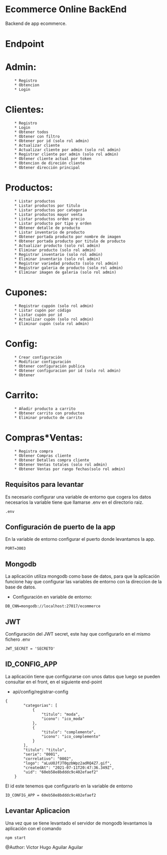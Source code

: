 # Ecommerce Online BackEnd

Backend de app ecommerce.

# Endpoint

# Admin:
        * Registro
        * Obtencion
        * Login    
# Clientes:
        * Registro
        * Login
        * Obtener todos
        * Obtener con filtro
        * Obtener por id (solo rol admin)
        * Actualizar cliente 
        * Actualizar cliente por admin (solo rol admin)
        * Registrar cliente por admin (solo rol admin)
        * Obtener cliente actual por token
        * Obtencion de direción cliente
        * Obtener dirección principal
# Productos:
        * Listar productos
        * Listar productos por titulo
        * Listar productos por categoria
        * Listar productos mayor venta
        * Listar productos orden precio
        * Listar producto por tipo y orden
        * Obtener detalle de producto
        * Listar inventario de producto
        * Obtener portada producto por nombre de imagen
        * Obtener portada producto por titulo de producto
        * Actualizar producto (solo rol admin)
        * Eliminar producto (solo rol admin)
        * Registrar inventario (solo rol admin)
        * Eliminar inventario (solo rol admin)
        * Registrar variedad producto (solo rol admin)
        * Registrar galeria de producto (solo rol admin)
        * Eliminar imagen de galeria (solo rol admin)
# Cupones:
        * Registrar cuppón (solo rol admin)
        * Listar cupón por código
        * Listar cupón por id
        * Actualizar cupón (solo rol admin)
        * Eliminar cupón (solo rol admin)
# Config:
        * Crear configuración
        * Modificar configuración
        * Obtener configuración publica
        * Obtener configuracion por id (solo rol admin)
        * Obtener 
# Carrito:
        * Añadir producto a carrito
        * Obtener carrito con productos
        * Eliminar producto de carrito
# Compras*Ventas:
        * Registra compra
        * Obtener Compras cliente
        * Obtener Detalles compra cliente
        * Obtener Ventas totales (solo rol admin)
        * Obtener Ventas por rango fechas(solo rol admin)

## Requisitos para levantar

Es necesario configurar una variable de entorno que cogera los datos necesarios la variable tiene que llamarse .env en el directorio raiz.

`````
.env
`````

## Configuración de puerto de la app

En la variable de entorno configurar el puerto donde levantamos la app.

`````
PORT=3003
`````

## Mongodb

La aplicación utiliza mongodb como base de datos, para que la aplicación funcione hay que configurar las variables de entorno con la direccion de la base de datos.

- Configuración en variable de entorno:

`````
DB_CNN=mongodb://localhost:27017/ecommerce
``````

## JWT

Configuración del JWT secret, este hay que configurarlo en el mismo fichero .env

`````
JWT_SECRET = 'SECRETO'
``````

## ID_CONFIG_APP

La aplicación tiene que configurarse con unos datos que luego se pueden consultar en el front, en el siguiente end-point 

- api/config/registrar-config

`````
{
        "categorias": [
            {
                "titulo": "moda",
                "icono": "ico_moda"
            },
            {
                "titulo": "complemento",
                "icono": "ico_complemento"
            }
        ],
        "titulo": "titulo",
        "serie": "0001",
        "correlativo": "0002",
        "logo": "aLuUOJfJT0gzbWpz2adRQ4Z7.gif",
        "createdAt": "2021-07-11T20:47:36.349Z",
        "uid": "60eb58e8bdddc9c402efaef2"
    }
``````

El id este tenemos que configurarlo en la variable de entorno

`````
ID_CONFIG_APP = 60eb58e8bdddc9c402efaef2
``````

## Levantar Aplicacion

Una vez que se tiene levantado el servidor de mongodb levantamos la aplicación con el comando

`````
npm start
`````

@Author: Victor Hugo Aguilar Aguilar

